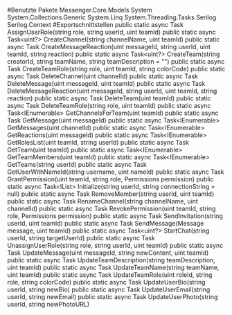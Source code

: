 #Benutzte Pakete
Messenger.Core.Models
System
System.Collections.Generic
System.Linq
System.Threading.Tasks
Serilog
Serilog.Context
#Exportschnittstellen
public static async Task<bool> AssignUserRole(string role, string userId, uint teamId)
public static async Task<uint?> CreateChannel(string channelName, uint teamId)
public static async Task<Reaction> CreateMessageReaction(uint messageId, string userId, uint teamId, string reaction)
public static async Task<uint?> CreateTeam(string creatorId, string teamName, string teamDescription = "")
public static async Task<bool> CreateTeamRole(string role, uint teamId, string colorCode)
public static async Task<Channel> DeleteChannel(uint channelId)
public static async Task<bool> DeleteMessage(uint messageId, uint teamId)
public static async Task<Reaction> DeleteMessageReaction(uint messageId, string userId, uint teamId, string reaction)
public static async Task<bool> DeleteTeam(uint teamId)
public static async Task<bool> DeleteTeamRole(string role, uint teamId)
public static async Task<IEnumerable<Channel>> GetChannelsForTeam(uint teamId)
public static async Task<Message> GetMessage(uint messageId)
public static async Task<IEnumerable<Message>> GetMessages(uint channelId)
public static async Task<IEnumerable<Reaction>> GetReactions(uint messageId)
public static async Task<IEnumerable<TeamRole>> GetRolesList(uint teamId, string userId)
public static async Task<Team> GetTeam(uint teamId)
public static async Task<IEnumerable<User>> GetTeamMembers(uint teamId)
public static async Task<IEnumerable<Team>> GetTeams(string userId)
public static async Task<User> GetUserWithNameId(string username, uint nameId)
public static async Task<bool> GrantPermission(uint teamId, string role, Permissions permission)
public static async Task<IList<Team>> Initialize(string userId, string connectionString = null)
public static async Task<bool> RemoveMember(string userId, uint teamId)
public static async Task<bool> RenameChannel(string channelName, uint channelId)
public static async Task<bool> RevokePermission(uint teamId, string role, Permissions permission)
public static async Task<bool> SendInvitation(string userId, uint teamId)
public static async Task<bool> SendMessage(Message message, uint teamId)
public static async Task<uint?> StartChat(string userId, string targetUserId)
public static async Task<bool> UnassignUserRole(string role, string userId, uint teamId)
public static async Task<bool> UpdateMessage(uint messageId, string newContent, uint teamId)
public static async Task<bool> UpdateTeamDescription(string teamDescription, uint teamId)
public static async Task<bool> UpdateTeamName(string teamName, uint teamId)
public static async Task<bool> UpdateTeamRole(uint roleId, string role, string colorCode)
public static async Task<bool> UpdateUserBio(string userId, string newBio)
public static async Task<bool> UpdateUserEmail(string userId, string newEmail)
public static async Task<bool> UpdateUserPhoto(string userId, string newPhotoURL)
